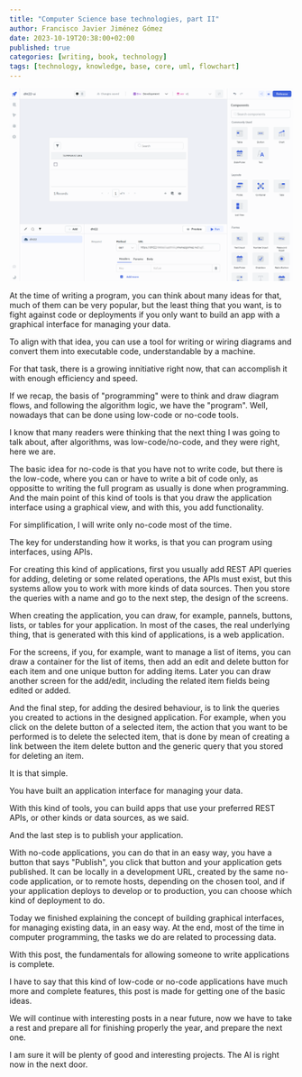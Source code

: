 ```yaml
---
title: "Computer Science base technologies, part II"
author: Francisco Javier Jiménez Gómez
date: 2023-10-19T20:38:00+02:00
published: true
categories: [writing, book, technology]
tags: [technology, knowledge, base, core, uml, flowchart]
---
```


 ![Low code platform example for reading DHT22 data using an API](/assets/img/low-code-example-app-for-reading-dht22-data-from-api.png)

At the time of writing a program, you can think about many ideas for that, much of them can be very popular, but the least thing that you want, is to fight against code or deployments if you only want to build an app with a graphical interface for managing your data.

To align with that idea, you can use a tool for writing or wiring diagrams and convert them into executable code, understandable by a machine.

For that task, there is a growing innitiative right now, that can accomplish it with enough efficiency and speed.

If we recap, the basis of "programming" were to think and draw diagram flows, and following the algorithm logic, we have the "program". Well, nowadays that can be done using low-code or no-code tools.

I know that many readers were thinking that the next thing I was going to talk about, after algorithms, was low-code/no-code, and they were right, here we are.

The basic idea for no-code is that you have not to write code, but there is the low-code, where you can or have to write a bit of code only, as oppositte to writing the full program as usually is done when programming. And the main point of this kind of tools is that you draw the application interface using a graphical view, and with this, you add functionality.

For simplification, I will write only no-code most of the time.

The key for understanding how it works, is that you can program using interfaces, using APIs.

For creating this kind of applications, first you usually add REST API queries for adding, deleting or some related operations, the APIs must exist, but this systems allow you to work with more kinds of data sources. Then you store the queries with a name and go to the next step, the design of the screens.

When creating the application, you can draw, for example, pannels, buttons, lists, or tables for your application. In most of the cases, the real underlying thing, that is generated with this kind of applications, is a web application.

For the screens, if you, for example, want to manage a list of items, you can draw a container for the list of items, then add an edit and delete button for each item and one unique button for adding items. Later you can draw another screen for the add/edit, including the related item fields being edited or added.

And the final step, for adding the desired behaviour, is to link the queries you created to actions in the designed application. For example, when you click on the delete button of a selected item, the action that you want to be performed is to delete the selected item, that is done by mean of creating a link between the item delete button and the generic query that you stored for deleting an item.

It is that simple.

You have built an application interface for managing your data.

With this kind of tools, you can build apps that use your preferred REST APIs, or other kinds or data sources, as we said.

And the last step is to publish your application.

With no-code applications, you can do that in an easy way, you have a button that says "Publish", you click that button and your application gets published. It can be locally in a development URL, created by the same no-code application, or to remote hosts, depending on the chosen tool, and if your application deploys to develop or to production, you can choose which kind of deployment to do.

Today we finished explaining the concept of building graphical interfaces, for managing existing data, in an easy way. At the end, most of the time in computer programming, the tasks we do are related to processing data.

With this post, the fundamentals for allowing someone to write applications is complete.

I have to say that this kind of low-code or no-code applications have much more and complete features, this post is made for getting one of the basic ideas.

We will continue with interesting posts in a near future, now we have to take a rest and prepare all for finishing properly the year, and prepare the next one.

I am sure it will be plenty of good and interesting projects. The AI is right now in the next door.
